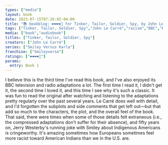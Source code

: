 ```yaml
---
types: ["media"]
layout: book
date: 2023-07-15T07:26:02-04:00
title: "📚 bookblog: ❤️❤️❤️❤️🖤 for Tinker, Tailor, Soldier, Spy, by John Le Carré"
tags: ["Tinker, Tailor, Soldier, Spy","John Le Carré","racism","BBC","BBC Radio 4"]
media: ["book","audiobook"]
titles: ["Tinker, Tailor, Soldier, Spy"]
creators: ["John Le Carré"]
series: ["Smiley Versus Karla"]
franchise: ["Smileyverse"]
ratings: ["❤️❤️❤️❤️🖤"]
params:
  entry: Book 1
---
```

I believe this is the third time I've read this book, and I've also enjoyed its BBC television and radio adaptations a lot. The first time I read it, I didn't get it, the second time I loved it, and this time I see why it's such a classic. It was fun to read the original after watching and listening to the adaptations pretty regularly over the past several years. Le Carré does well with detail, and I'd forgotten the subplots and side comments that get left out—but that add so much to the characters, the plot, and the overall feel of the book. That said, there were times when some of those details felt extraneous (i.e., the compressed adaptations don't suffer for their absence), and fifty years on, Jerry Westerby's running joke with Smiley about Indigenous Americans is cringeworthy. It's amazing sometimes how Europeans sometimes feel more racist toward American Indians than we in the U.S. are. 
